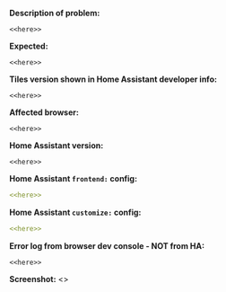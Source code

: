 <!--
Incomplete issues will be ignored

Before you create an issue:
- Read the REAMDME.md file
- Delete your browser cache for cache issues after updating tiles
- Make sure your issue is caused by tiles
- Don't use hacks in tiles like modifying minimum size for buttons
-->

**Description of problem:**
```
<<here>>
```

**Expected:**
```
<<here>>
```

**Tiles version shown in Home Assistant developer info:**
```
<<here>>
```
<!--
- Get it from Home Assistant -> developer tools -> info -> Custom UIs
- Only report issues for the latest version of tiles: https://github.com/c727/home-assistant-tiles/blob/master/LATEST_VERSION
-->

**Affected browser:**
```
<<here>>
```
<!--
- Example: Chrome 64 on Windows
-->

**Home Assistant version:**
```
<<here>>
```
<!--
Home Assistant 0.66+ is ony supported!
-->

**Home Assistant `frontend:` config:**
```yaml
<<here>>
```

**Home Assistant `customize:` config:**
```yaml
<<here>>
```

**Error log from browser dev console - NOT from HA:**
```
<<here>>
```

**Screenshot:**
<<here>>
